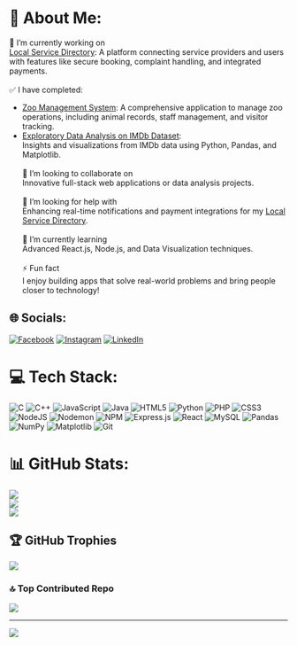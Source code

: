 # 💫 About Me:
🔭 I’m currently working on  <br>[Local Service Directory](#): A platform connecting service providers and users with features like secure booking, complaint handling, and integrated payments.  <br><br>
✅ I have completed:  
- [Zoo Management System](https://github.com/Karan-8418-Dev/Zoo-Management-System):
  A comprehensive application to manage zoo operations, including animal records, staff management, and visitor tracking.  
- [Exploratory Data Analysis on IMDb Dataset](https://github.com/Karan-8418-Dev/EDA-IMDb-Dataset):  
  Insights and visualizations from IMDb data using Python, Pandas, and Matplotlib.
<br> <br>
👯 I’m looking to collaborate on  <br>Innovative full-stack web applications or data analysis projects.  <br><br>
🤝 I’m looking for help with  <br>Enhancing real-time notifications and payment integrations for my [Local Service Directory](#).  <br><br>
🌱 I’m currently learning  <br>Advanced React.js, Node.js, and Data Visualization techniques.  <br><br>
⚡ Fun fact  <br>I enjoy building apps that solve real-world problems and bring people closer to technology!  


## 🌐 Socials:
[![Facebook](https://img.shields.io/badge/Facebook-%231877F2.svg?logo=Facebook&logoColor=white)](https://facebook.com/karan.bainade.77) [![Instagram](https://img.shields.io/badge/Instagram-%23E4405F.svg?logo=Instagram&logoColor=white)](https://instagram.com/vectorking007) [![LinkedIn](https://img.shields.io/badge/LinkedIn-%230077B5.svg?logo=linkedin&logoColor=white)](https://linkedin.com/in/karan-bainade) 

# 💻 Tech Stack:
![C](https://img.shields.io/badge/c-%2300599C.svg?style=for-the-badge&logo=c&logoColor=white) ![C++](https://img.shields.io/badge/c++-%2300599C.svg?style=for-the-badge&logo=c%2B%2B&logoColor=white) ![JavaScript](https://img.shields.io/badge/javascript-%23323330.svg?style=for-the-badge&logo=javascript&logoColor=%23F7DF1E) ![Java](https://img.shields.io/badge/java-%23ED8B00.svg?style=for-the-badge&logo=openjdk&logoColor=white) ![HTML5](https://img.shields.io/badge/html5-%23E34F26.svg?style=for-the-badge&logo=html5&logoColor=white) ![Python](https://img.shields.io/badge/python-3670A0?style=for-the-badge&logo=python&logoColor=ffdd54) ![PHP](https://img.shields.io/badge/php-%23777BB4.svg?style=for-the-badge&logo=php&logoColor=white) ![CSS3](https://img.shields.io/badge/css3-%231572B6.svg?style=for-the-badge&logo=css3&logoColor=white) ![NodeJS](https://img.shields.io/badge/node.js-6DA55F?style=for-the-badge&logo=node.js&logoColor=white) ![Nodemon](https://img.shields.io/badge/NODEMON-%23323330.svg?style=for-the-badge&logo=nodemon&logoColor=%BBDEAD) ![NPM](https://img.shields.io/badge/NPM-%23CB3837.svg?style=for-the-badge&logo=npm&logoColor=white) ![Express.js](https://img.shields.io/badge/express.js-%23404d59.svg?style=for-the-badge&logo=express&logoColor=%2361DAFB) ![React](https://img.shields.io/badge/react-%2320232a.svg?style=for-the-badge&logo=react&logoColor=%2361DAFB) ![MySQL](https://img.shields.io/badge/mysql-4479A1.svg?style=for-the-badge&logo=mysql&logoColor=white) ![Pandas](https://img.shields.io/badge/pandas-%23150458.svg?style=for-the-badge&logo=pandas&logoColor=white) ![NumPy](https://img.shields.io/badge/numpy-%23013243.svg?style=for-the-badge&logo=numpy&logoColor=white) ![Matplotlib](https://img.shields.io/badge/Matplotlib-%23ffffff.svg?style=for-the-badge&logo=Matplotlib&logoColor=black) ![Git](https://img.shields.io/badge/git-%23F05033.svg?style=for-the-badge&logo=git&logoColor=white)
# 📊 GitHub Stats:
![](https://github-readme-stats.vercel.app/api?username=Karan-8418-Dev&theme=dark&hide_border=false&include_all_commits=false&count_private=false)<br/>
![](https://github-readme-streak-stats.herokuapp.com/?user=Karan-8418-Dev&theme=dark&hide_border=false)<br/>
![](https://github-readme-stats.vercel.app/api/top-langs/?username=Karan-8418-Dev&theme=dark&hide_border=false&include_all_commits=false&count_private=false&layout=compact)

## 🏆 GitHub Trophies
![](https://github-profile-trophy.vercel.app/?username=Karan-8418-Dev&theme=radical&no-frame=false&no-bg=true&margin-w=4)

### 🔝 Top Contributed Repo
![](https://github-contributor-stats.vercel.app/api?username=Karan-8418-Dev&limit=5&theme=dark&combine_all_yearly_contributions=true)

---
[![](https://visitcount.itsvg.in/api?id=Karan-8418-Dev&icon=0&color=0)](https://visitcount.itsvg.in)


